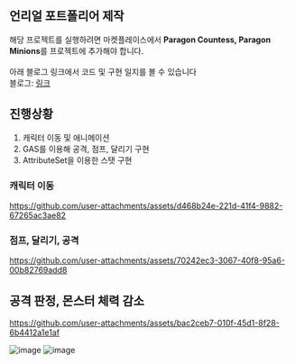 ## 언리얼 포트폴리어 제작

해당 프로젝트를 실행하려면 마켓플레이스에서 **Paragon Countess, Paragon Minions**를 프로젝트에 추가해야 합니다.   
<br/>
아래 블로그 링크에서 코드 및 구현 일지를 볼 수 있습니다   
블로그: [링크][bloglink]

[bloglink]: https://k99812.tistory.com/category/%ED%8F%AC%ED%8A%B8%ED%8F%B4%EB%A6%AC%EC%98%A4%20%EC%A0%9C%EC%9E%91 "블로그"

## 진행상황
1. 캐릭터 이동 및 애니메이션
2. GAS를 이용해 공격, 점프, 달리기 구현
3. AttributeSet을 이용한 스탯 구현

### 캐릭터 이동
https://github.com/user-attachments/assets/d468b24e-221d-41f4-9882-67265ac3ae82

### 점프, 달리기, 공격
https://github.com/user-attachments/assets/70242ec3-3067-40f8-95a6-00b82769add8

## 공격 판정, 몬스터 체력 감소
https://github.com/user-attachments/assets/bac2ceb7-010f-45d1-8f28-6b4412a1e1af

![image](https://github.com/user-attachments/assets/18b56d25-2973-482a-85bd-7e7d1ae492ed)
![image](https://github.com/user-attachments/assets/fb611ded-5cc0-442d-a126-93809ab896df)
